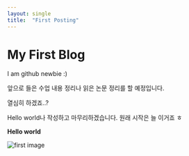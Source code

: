 ```yaml
---
layout: single
title:  "First Posting"
---
```


# My First Blog

I am github newbie :)

앞으로 들은 수업 내용 정리나 읽은 논문 정리를 할 예정입니다.

열심히 하겠죠..?

Hello world나 작성하고 마무리하겠습니다. 원래 시작은 늘 이거죠 ㅎ

**Hello world**

![first image]({{site.url}}/images/2023-02-25-first/hello_world.png)

<!-- <p align="left"> <img src="../_images/2023-02-25-first/hello_world.png" height="200" width="400"> -->


